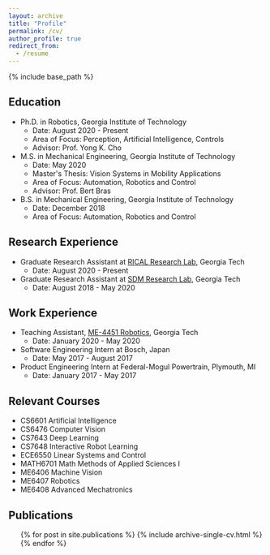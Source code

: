 ```yaml
---
layout: archive
title: "Profile"
permalink: /cv/
author_profile: true
redirect_from:
  - /resume
---
```


{% include base_path %}

## Education
* Ph.D. in Robotics, Georgia Institute of Technology
  * Date: August 2020 - Present
  * Area of Focus: Perception, Artificial Intelligence, Controls
  * Advisor: Prof. Yong K. Cho
* M.S. in Mechanical Engineering, Georgia Institute of Technology
  * Date: May 2020
  * Master's Thesis: Vision Systems in Mobility Applications
  * Area of Focus: Automation, Robotics and Control
  * Advisor: Prof. Bert Bras
* B.S. in Mechanical Engineering, Georgia Institute of Technology
  * Date: December 2018
  * Area of Focus: Automation, Robotics and Control

## Research Experience
* Graduate Research Assistant at [RICAL Research Lab](http://rical.ce.gatech.edu/), Georgia Tech
  * Date: August 2020 - Present
* Graduate Research Assistant at [SDM Research Lab](https://ecdm.gatech.edu/), Georgia Tech 
  * Date: August 2018 - May 2020

## Work Experience
* Teaching Assistant, [ME-4451 Robotics](https://www.me.gatech.edu/files/ug/me4451.pdf), Georgia Tech
  * Date: January 2020 - May 2020
* Software Engineering Intern at Bosch, Japan
  * Date: May 2017 - August 2017
* Product Engineering Intern at Federal-Mogul Powertrain, Plymouth, MI
  * Date: January 2017 - May 2017

## Relevant Courses
* CS6601 Artificial Intelligence
* CS6476 Computer Vision
* CS7643 Deep Learning
* CS7648 Interactive Robot Learning
* ECE6550 Linear Systems and Control
* MATH6701 Math Methods of Applied Sciences I
* ME6406 Machine Vision
* ME6407 Robotics
* ME6408 Advanced Mechatronics

## Publications
  <ul>{% for post in site.publications %}
    {% include archive-single-cv.html %}
  {% endfor %}</ul>